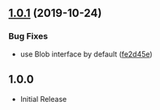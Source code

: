 ## [1.0.1](https://github.com/mooyoul/is-webp-extended/compare/v1.0.0...v1.0.1) (2019-10-24)


### Bug Fixes

* use Blob interface by default ([fe2d45e](https://github.com/mooyoul/is-webp-extended/commit/fe2d45eba1af75d78765595d17f7e61410711e39))

## 1.0.0

- Initial Release
